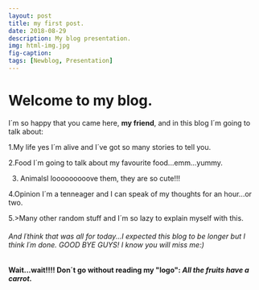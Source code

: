 ```yaml
---
layout: post
title: my first post.
date: 2018-08-29
description: My blog presentation.
img: html-img.jpg 
fig-caption: 
tags: [Newblog, Presentation]
---
```


# Welcome to my blog.

I´m so happy that you came here, **my friend**, and in this blog I´m going to talk about:

1.My life yes I´m alive and I´ve got so many stories to tell you.
  
2.Food I´m going to talk about my favourite food...emm...yummy.
  
3. AnimalsI looooooooove them, they are so cute!!!
  
4.Opinion I´m a tenneager and I can speak of my thoughts for an hour...or two.
  
5.>Many other random stuff and I´m so lazy to explain myself with this.
  
###### And I´think that was all for today...I expected this blog to be longer but I think I´m done. GOOD BYE GUYS! I know you will miss me:)

 #### Wait...wait!!!! Don´t go without reading my "logo": *All the fruits have a carrot.*
